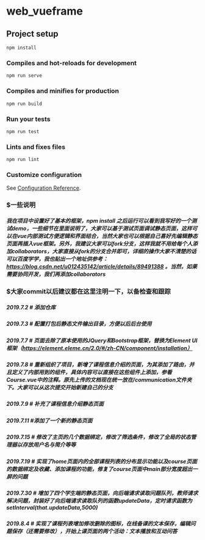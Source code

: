 # web_vueframe

## Project setup
```
npm install
```

### Compiles and hot-reloads for development
```
npm run serve
```

### Compiles and minifies for production
```
npm run build
```

### Run your tests
```
npm run test
```

### Lints and fixes files
```
npm run lint
```

### Customize configuration
See [Configuration Reference](https://cli.vuejs.org/config/).
### $一些说明
##### 我在项目中设置好了基本的框架，npm install 之后运行可以看到我写好的一个测试demo，一些细节在里面说明了，大家可以基于测试页面调试静态页面，这样可以在vue内部测试方便逻辑和界面结合，当然大家也可以根据自己喜好先编辑静态页面再插入vue框架。另外，我建议大家可以fork分支，这样我就不用给每个人添加collaborators，大家直接从fork的分支合并即可，详细的操作大家不清楚的话可以百度学学，我也贴出一个地址供参考：https://blog.csdn.net/u012435142/article/details/89491388 。当然，如果需要协同开发，我们再添加collaborators

### $大家commit以后建议都在这里注明一下，以备检查和跟踪
##### 2019.7.2 # 添加仓库
##### 2019.7.3 # 配置打包后静态文件输出目录，方便以后后台使用
##### 2019.7.7 # 页面去除了原本使用的JQuery和Bootstrap框架，替换为Element UI框架（https://element.eleme.cn/2.0/#/zh-CN/component/installation）
##### 2019.7.8 # 重新组织了项目，新增了课程信息介绍的页面，为其添加了路由，并且定义了内部用到的组件，具体内容可以直接在这些组件上添加，参看Course.vue中的注释。原先上传的文档现在统一放在/communication文件夹下。大家可以从这次提交开始新建自己的分支
##### 2019.7.9 # 补充了课程信息介绍静态页面
##### 2019.7.11 #添加了一个新的静态页面
##### 2019.7.15 # 修改了主页的几个数据绑定，修改了筛选条件，修改了全局的状态管理器以存放用户名与简介等等
##### 2019.7.19 # 实现了home页面内的全部课程列表的分布显示功能以及course页面的数据绑定及收藏、添加课程的功能，修复了course页面中main部分宽度超出一屏的问题
##### 2019.7.30 # 增加了四个学生端的静态页面，向后端请求读取问题队列，教师请求解决问题，封装好了向后端请求读取队列的函数updateData，定时请求函数为setInterval(that.updateData,5000)
##### 2019.8.4  # 实现了课程列表增加修改删除的图标，在线备课的文本保存，编辑问题保存（还需要修改），开始上课页面的两个活动：文本播放和互动问答